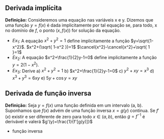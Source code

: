 ## Derivada implícita

**Definição:** Consideremos uma equação nas variáveis x e y. Dizemos que uma função $y=f(x)$ é dada implicitamente por tal equação se, para todo, x no domínio de $f$, o ponto $(x,f(x))$ for solução da equação.
 - $Ex_{1}$: A equação $x^2+y^2=1$ define implicitamente a função $y=\sqrt{1-x^2}$.
	 $x^2+(\sqrt{ 1-x^2 })=1$
	 $\cancel{x^2}-\cancel{x^2}+\sqrt{ 1 }=1$
 - $Ex_{2}$: A equação $x^2+\frac{1}{2}y-1=0$ define implicitamente a função $y=2(1-x^2)$.
 - $Ex_{3}$: Derive
	  a) $x^2+y^2=1$
	  b) $x^2+\frac{1}{2}y-1=0$
	  c) $y^2+xy=x^3$
	  d) $x^3+y^3=6xy$
	  e) $5y+\cos y=xy$ 

## Derivada de função inversa

**Definição:** Seja $y=f(x)$ uma função definida em um intervalo (a, b). Suponhamos que $f(x)$ advém de uma função inversa $x=g(y)$ contínua. Se $f'(x)$ existir e ser diferente de zero para todo $x \in(a, b)$, então $g=f^{-1}$ é derivável e valerá $g'(y)=\frac{1}{f'[g(y)]}$ 
- função inversa 